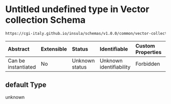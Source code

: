 # Untitled undefined type in Vector collection Schema

```txt
https://cgi-italy.github.io/insula/schemas/v1.0.0/common/vector-collection-render-config.schema.json#/properties/renderConfig/default
```



| Abstract            | Extensible | Status         | Identifiable            | Custom Properties | Additional Properties | Access Restrictions | Defined In                                                                                             |
| :------------------ | :--------- | :------------- | :---------------------- | :---------------- | :-------------------- | :------------------ | :----------------------------------------------------------------------------------------------------- |
| Can be instantiated | No         | Unknown status | Unknown identifiability | Forbidden         | Allowed               | none                | [vector-collection.schema.json\*](schemas/common/vector-collection.schema.json) |

## default Type

unknown
